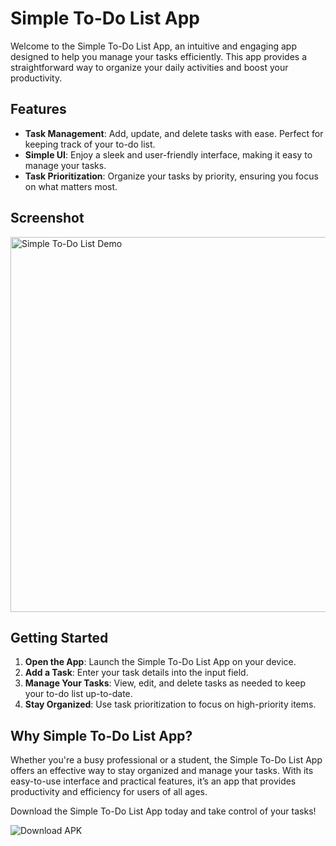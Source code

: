 # Simple To-Do List App

Welcome to the Simple To-Do List App, an intuitive and engaging app designed to help you manage your tasks efficiently. This app provides a straightforward way to organize your daily activities and boost your productivity.

## Features

- **Task Management**: Add, update, and delete tasks with ease. Perfect for keeping track of your to-do list.
- **Simple UI**: Enjoy a sleek and user-friendly interface, making it easy to manage your tasks.
- **Task Prioritization**: Organize your tasks by priority, ensuring you focus on what matters most.

## Screenshot

<img src="https://drive.google.com/uc?export=view&id=1RIuphq1j5lbIPMB5gtOPmpI_24fZ7hXS" alt="Simple To-Do List Demo" width="600">

## Getting Started

1. **Open the App**: Launch the Simple To-Do List App on your device.
2. **Add a Task**: Enter your task details into the input field.
3. **Manage Your Tasks**: View, edit, and delete tasks as needed to keep your to-do list up-to-date.
4. **Stay Organized**: Use task prioritization to focus on high-priority items.

## Why Simple To-Do List App?

Whether you're a busy professional or a student, the Simple To-Do List App offers an effective way to stay organized and manage your tasks. With its easy-to-use interface and practical features, it’s an app that provides productivity and efficiency for users of all ages.

Download the Simple To-Do List App today and take control of your tasks!

<a href="https://drive.google.com/file/d/1-xJTD5ZkcUPukCYSs5QGHLP_Dmndp8Mu/view?usp=sharing" style="text-decoration: none;">
    <img src="https://img.shields.io/badge/Download%20APK-Click%20Here-brightgreen?style=for-the-badge" alt="Download APK">
</a>
